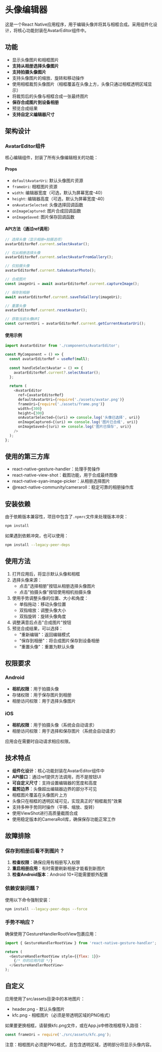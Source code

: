 # 头像编辑器

这是一个React Native应用程序，用于编辑头像并将其与相框合成。采用组件化设计，将核心功能封装在AvatarEditor组件中。

## 功能

- 显示头像图片和相框图片
- **支持从相册选择头像图片**
- **支持拍摄头像图片**
- 支持头像图片的缩放、旋转和移动操作
- 使用相框裁剪头像图片（相框覆盖在头像上方，头像只通过相框透明区域显示）
- 将裁剪后的头像与相框合成一张最终图片
- **保存合成图片到设备相册**
- 预览合成结果
- **支持自定义编辑器尺寸**

## 架构设计

### AvatarEditor组件

核心编辑组件，封装了所有头像编辑相关的功能：

#### Props
- `defaultAvatarUri`: 默认头像图片资源
- `frameUri`: 相框图片资源
- `width`: 编辑器宽度（可选，默认为屏幕宽度-40）
- `height`: 编辑器高度（可选，默认为屏幕宽度-40）
- `onAvatarSelected`: 头像选择回调函数
- `onImageCaptured`: 图片合成回调函数
- `onImageSaved`: 图片保存回调函数

#### API方法（通过ref调用）
```javascript
// 选择头像（显示相册+拍摄选项）
avatarEditorRef.current.selectAvatar();

// 仅从相册选择头像
avatarEditorRef.current.selectAvatarFromGallery();

// 仅拍摄头像
avatarEditorRef.current.takeAvatarPhoto();

// 合成图片
const imageUri = await avatarEditorRef.current.captureImage();

// 保存到相册
await avatarEditorRef.current.saveToGallery(imageUri);

// 重置头像
avatarEditorRef.current.resetAvatar();

// 获取当前头像URI
const currentUri = avatarEditorRef.current.getCurrentAvatarUri();
```

#### 使用示例
```javascript
import AvatarEditor from './components/AvatarEditor';

const MyComponent = () => {
  const avatarEditorRef = useRef(null);
  
  const handleSelectAvatar = () => {
    avatarEditorRef.current?.selectAvatar();
  };
  
  return (
    <AvatarEditor 
      ref={avatarEditorRef}
      defaultAvatarUri={require('./assets/avatar.png')}
      frameUri={require('./assets/frame.png')}
      width={300}
      height={300}
      onAvatarSelected={(uri) => console.log('头像已选择', uri)}
      onImageCaptured={(uri) => console.log('图片已合成', uri)}
      onImageSaved={(uri) => console.log('图片已保存', uri)}
    />
  );
};
```

## 使用的第三方库

- react-native-gesture-handler：处理手势操作
- react-native-view-shot：截图功能，用于合成最终图像
- react-native-syan-image-picker：从相册选择图片
- @react-native-community/cameraroll：稳定可靠的相册操作库

## 安装依赖

由于依赖版本兼容性，项目中包含了`.npmrc`文件来处理版本冲突：

```bash
npm install
```

如果遇到依赖冲突，也可以使用：
```bash
npm install --legacy-peer-deps
```

## 使用方法

1. 打开应用后，将显示默认头像和相框
2. 选择头像来源：
   - 点击"选择相册"按钮从相册选择头像图片
   - 点击"拍摄头像"按钮使用相机拍摄头像
3. 使用手势调整头像的位置、大小和角度：
   - 单指拖动：移动头像位置
   - 双指缩放：调整头像大小
   - 双指旋转：旋转头像角度
4. 调整满意后点击"合成图片"按钮
5. 预览合成结果，可以选择：
   - "重新编辑"：返回编辑模式
   - "保存到相册"：将合成图片保存到设备相册
   - "重置头像"：重置为默认头像

## 权限要求

### Android
- **相机权限**：用于拍摄头像
- 存储权限：用于保存图片到相册
- 相册访问权限：用于选择头像图片

### iOS  
- **相机权限**：用于拍摄头像（系统会自动请求）
- 相册访问权限：用于选择和保存图片（系统会自动请求）

应用会在需要时自动请求相应权限。

## 技术特点

- **组件化设计**：核心功能封装在AvatarEditor组件中
- **API接口**：通过ref提供方法调用，而不是按钮UI
- **可自定义尺寸**：支持设置编辑器的宽度和高度
- **裁剪边界**：头像超出编辑器边界的部分不可见
- 相框图片覆盖在头像图片上方
- 头像只在相框的透明区域可见，实现真正的"相框裁剪"效果
- 支持多种手势同时操作（平移、缩放、旋转）
- 使用ViewShot进行高质量截图合成
- 使用稳定版本的CameraRoll库，确保保存功能正常工作

## 故障排除

### 保存到相册后看不到图片？

1. **检查权限**：确保应用有相册写入权限
2. **重启相册应用**：有时需要刷新相册才能看到新图片
3. **检查Android版本**：Android 10+可能需要额外配置

### 依赖安装问题？

使用以下命令强制安装：
```bash
npm install --legacy-peer-deps --force
```

### 手势不响应？

确保使用了GestureHandlerRootView包裹应用：
```javascript
import { GestureHandlerRootView } from 'react-native-gesture-handler';

return (
  <GestureHandlerRootView style={{flex: 1}}>
    {/* 你的应用内容 */}
  </GestureHandlerRootView>
);
```

## 自定义

应用使用了src/assets目录中的本地图片：
- header.png - 默认头像图片
- kfc.png - 相框图片（必须是带透明区域的PNG格式）

如果要更换相框，请替换kfc.png文件，或在App.js中修改相框导入路径：

```javascript
const frameUri = require('./src/assets/kfc.png');
```

注意：相框图片必须是PNG格式，且包含透明区域，透明部分将显示头像内容。 